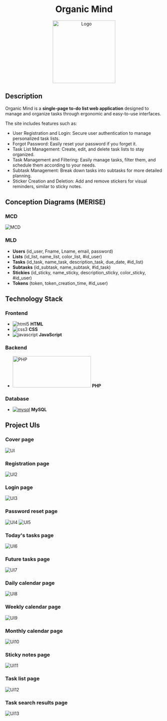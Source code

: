<h1 align="center">Organic Mind</h1>
<p align="center">
  <img src="https://github.com/user-attachments/assets/2c3c9855-3179-456c-b294-86aaa01a7a75" width="200px" alt="Logo">
</p>

## Description
Organic Mind is a **single-page to-do list web application** designed to manage and organize tasks through ergonomic and easy-to-use interfaces.

The site includes features such as:
+ User Registration and Login: Secure user authentication to manage personalized task lists.
+ Forgot Password: Easily reset your password if you forget it.
+ Task List Management: Create, edit, and delete task lists to stay organized.
+ Task Management and Filtering: Easily manage tasks, filter them, and schedule them according to your needs.
+ Subtask Management: Break down tasks into subtasks for more detailed planning.
+ Sticker Creation and Deletion: Add and remove stickers for visual reminders, similar to sticky notes.

## Conception Diagrams (MERISE)
### MCD
![MCD](https://github.com/user-attachments/assets/16a8be11-0c65-4cfa-b2fc-71703edef2af)

### MLD
+ **Users** (id_user, Fname, Lname, email, password) 
+ **Lists** (id_list, name_list, color_list, #id_user) 
+ **Tasks** (id_task, name_task, description_task, due_date, #id_list) 
+ **Subtasks** (id_subtask, name_subtask, #id_task) 
+ **Stickies** (id_sticky, name_sticky, description_sticky, color_sticky, #id_user)
+ **Tokens** (token, token_creation_time, #id_user) 

## Technology Stack
### Frontend
+  ![html5](https://github.com/user-attachments/assets/7b531643-ae30-4a48-b3ff-a92c6b8b9f46)  **HTML**
+  ![css3](https://github.com/user-attachments/assets/ce29d602-f9fc-4e66-919f-0c5927cd85e3)   **CSS**
+  ![javascript](https://github.com/user-attachments/assets/47e17675-7023-48e9-8c0b-f4fd93d6d0be)  **JavaScript**
### Backend
+  <a href='https://github.com/shivamkapasia0' target="_blank"><img alt='PHP' style="width:250; height:100" src='https://img.shields.io/badge/PHP-100000?style=plastic&logo=PHP&logoColor=7b7fb5&labelColor=FFFFFF&color=7b7fb5'/></a>  **PHP**
### Database
+ <a href='https://github.com/shivamkapasia0' target="_blank"><img alt='mysql' src='https://img.shields.io/badge/MySQL-100000?style=plastic&logo=mysql&logoColor=08668e&labelColor=FFFFFF&color=e59208'/></a>  **MySQL**

## Project UIs
### Cover page
![UI](https://github.com/user-attachments/assets/0a28211a-ef02-4ee4-a7fc-a9f41b179875)

### Registration page
![UI2](https://github.com/user-attachments/assets/d14084dd-0117-4d41-83cd-4313ec1453d1)

### Login page
![UI3](https://github.com/user-attachments/assets/7f17d125-51ef-4152-9a9b-90ec423dde9c)

### Password reset page
![UI4](https://github.com/user-attachments/assets/ba944fd7-65ea-47fc-85c5-d3c531de3689)
![UI5](https://github.com/user-attachments/assets/d5691794-617f-41ac-8ce5-e9cc13f6f847)

### Today's tasks page
![UI6](https://github.com/user-attachments/assets/987aa959-d5a6-4c28-99b3-6b9e19803be2)

### Future tasks page
![UI7](https://github.com/user-attachments/assets/08df01a7-5fcc-4d53-bc2a-e818d97e5e31)

### Daily calendar page
![UI8](https://github.com/user-attachments/assets/c38ed974-a01c-49e6-a5d4-08bbc5e09596)

### Weekly calendar page
![UI9](https://github.com/user-attachments/assets/b93f382f-f8c4-45c4-b2f7-4581c601747f)

###  Monthly calendar page
![UI10](https://github.com/user-attachments/assets/d8abf8c9-a9d2-41de-946a-96cac84d8f1d)

### Sticky notes page
![UI11](https://github.com/user-attachments/assets/4934dd32-6fa3-4eab-88ff-74abe4f7217d)

### Task list page
![UI12](https://github.com/user-attachments/assets/4c29c37f-2798-4519-8e40-e366de96e8f5)

### Task search results page
![UI13](https://github.com/user-attachments/assets/7a7fca4a-a16e-4966-9b9b-ba24e2b097b2)

